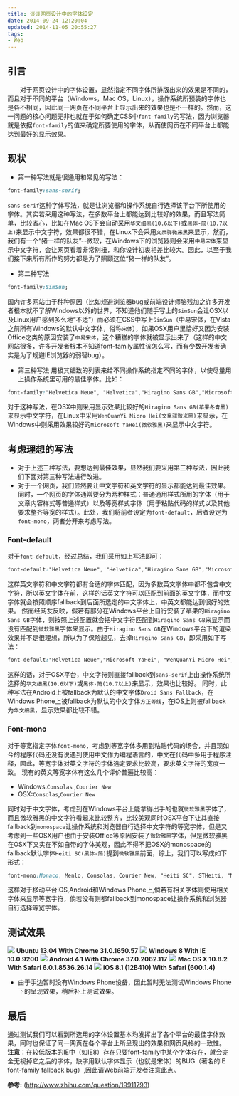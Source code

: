 ```yaml
---
title: 谈谈网页设计中的字体设定
date: 2014-09-24 12:20:04
updated: 2014-11-05 20:55:27
tags: 
- Web
---
```

## 引言
　　对于网页设计中的字体设置，显然指定不同字体所排版出来的效果是不同的，而且对于不同的平台（Windows，Mac OS，Linux），操作系统所预装的字体也是各不相同，因此同一网页在不同平台上显示出来的效果也是不一样的。然而，这一问题的核心问题无非也就在于如何确定CSS中`font-family`的写法，因为浏览器就是依据`font-family`的值来确定所要使用的字体，从而使网页在不同平台上都能达到最好的显示效果。
## 现状
* 第一种写法就是很通用和常见的写法：
```css
font-family:sans-serif;
```
`sans-serif`这种字体写法，就是让浏览器和操作系统自行选择该平台下所使用的字体。其实若采用这种写法，在多数平台上都能达到比较好的效果，而且写法简单，比较省心，比如在Mac OS下会自动采用`华文细黑(10.6以下)`或`黑体-简(10.7以上)`来显示中文字符，效果都很不错，在Linux下会采用`文泉驿微米黑`来显示，然而，我们有一个“猪一样的队友”--微软，在Windows下的浏览器则会采用`中易宋体`来显示中文字符，会让网页看着非常别扭，和你设计初衷相差比较大。因此，以至于我们接下来所有所作的努力都是为了照顾这位“猪一样的队友”。
* 第二种写法
```css
font-family:SimSun;
```
国内许多网站由于种种原因（比如规避浏览器bug或前端设计师脑残加之许多开发者根本就不了解Windows以外的世界，不知道他们随手写上的`SimSun`会让OSX以及Linux用户感到多么地“不适”）而必须在CSS中写上`SimSun`（中易宋体，在Vista之前所有Windows的默认中文字体，俗称`宋体`），如果OSX用户里恰好又因为安装Office之类的原因安装了`中易宋体`，这个糟糕的字体就被显示出来了（这样的中文网站很多，许多开发者根本不知道font-family属性该怎么写，而有少数开发者确实是为了规避IE浏览器的弱智bug）。
* 第三种写法
用极其细致的列表来给不同操作系统指定不同的字体，以使尽量用上操作系统里可用的最佳字体。比如：
```css
font-family:"Helvetica Neue", "Helvetica","Hiragino Sans GB","Microsoft YaHei", "WenQuanYi Micro Hei",Arial, sans-serif;
```
对于这种写法，在OSX中则采用显示效果比较好的`Hiragino Sans GB(苹果冬青黑)`来显示中文字符，在Linux中采用`WenQuanYi Micro Hei(文泉驿微米黑)`来显示，在Windows中则采用效果较好的`Microsoft YaHei(微软雅黑)`来显示中文字符。
## 考虑理想的写法
* 对于上述三种写法，要想达到最佳效果，显然我们要采用第三种写法，因此我们下面对第三种写法进行改进。
* 对于一个网页，我们显然要让中文字符和英文字符的显示都能达到最佳效果。同时，一个网页的字体通常要分为两种样式：普通通用样式所用的字体（用于文章内容样式等普通样式）以及等宽样式字体（用于粘贴代码的样式以及其他要求整齐等宽的样式）。此处，我们将前者设定为`font-default`，后者设定为`font-mono`，两者分开来考虑写法。

### Font-default
对于`font-default`，经过总结，我们采用如上写法即可：
```css
font-default:"Helvetica Neue", "Helvetica","Hiragino Sans GB","Microsoft YaHei", "WenQuanYi Micro Hei",Arial, sans-serif;
```
这样英文字符和中文字符都有合适的字体匹配，因为多数英文字体中都不包含中文字符，所以英文字体在前，这样的话英文字符可以匹配到前面的英文字体，而中文字体就会按照顺序fallback到后面所选定的中文字体上，中英文都能达到很好的效果。
然而经网友反映，假若有部分在Windows平台上自行安装了苹果的`Hiragino Sans GB`字体，则按照上述配置就会把中文字符匹配到`Hiragino Sans GB`来显示而没有匹配到`微软雅黑`字体来显示。由于`Hiragino Sans GB`在Windows平台下的渲染效果并不是很理想，所以为了保险起见，去掉`Hiragino Sans GB`，即采用如下写法：

```css
font-default:"Helvetica Neue","Microsoft YaHei", "WenQuanYi Micro Hei",Arial, sans-serif;
```

这样的话，对于OSX平台，中文字符则直接fallback到`sans-serif`上由操作系统所选择的`华文细黑(10.6以下)`或`黑体-简(10.7以上)`来显示，效果也比较好。
同时，此种写法在Android上被fallback为默认的中文字体`Droid Sans Fallback`，在Windows Phone上被fallback为默认的中文字体`方正等线`，在iOS上则被fallback为`华文细黑`，显示效果都比较不错。
### Font-mono
对于等宽指定字体`font-mono`，考虑到等宽字体多用到粘贴代码的场合，并且现如今的程序代码还没有说遇到使用中文作为编程语言的，中文在代码中多用于程序注释，因此，等宽字体对英文字符的字体选定要求比较高，要求英文字符的宽度一致。
现有的英文等宽字体有这么几个评价普遍比较高：
* Windows:`Consolas` ,`Courier New`
* OSX:`Consolas`,`Courier New`

同时对于中文字体，考虑到在Windows平台上能拿得出手的也就`微软雅黑`字体了，而且微软雅黑的中文字符看起来比较整齐，比较美观同时OSX平台下让其直接fallback到`monospace`让操作系统和浏览器自行选择中文字符的等宽字体，但是又考虑到一些OSX用户也由于安装Office等原因安装了`微软雅黑`字体，但是微软雅黑在OSX下又实在不如自带的字体美观，因此不得不把OSX的monospace的fallback默认字体`Heiti SC(黑体-简)`提到`微软雅黑`前面，综上，我们可以写成如下形式：
```css
font-mono:Monaco, Menlo, Consolas, Courier New, "Heiti SC", STHeiti, "Microsoft Yahei", monospace;
```
这样对于移动平台iOS,Android和Windows Phone上,倘若有相关字体则使用相关字体来显示等宽字符，倘若没有则都fallback到monospace让操作系统和浏览器自行选择等宽字体。
## 测试效果
![](谈谈网页设计中的字体设定/linux.png)
**Ubuntu 13.04 With Chrome 31.0.1650.57**
![](谈谈网页设计中的字体设定/windows.png)
**Windows 8 With IE 10.0.9200**
![](谈谈网页设计中的字体设定/android.jpg)
**Android 4.1 With Chrome 37.0.2062.117**
![](谈谈网页设计中的字体设定/macos.png)
**Mac OS X 10.8.2 With Safari 6.0.1.8536.26.14**
![](谈谈网页设计中的字体设定/ios.jpg)
**iOS 8.1 (12B410) With Safari (600.1.4)**

* 由于手边暂时没有Windows Phone设备，因此暂时无法测试Windows Phone下的呈现效果，稍后补上测试效果。

## 最后
通过测试我们可以看到所选用的字体设置基本均发挥出了各个平台的最佳字体效果，同时也保证了同一网页在各个平台上所呈现出的效果和网页风格的一致性。
**注意**：在较低版本的IE中（如IE8）存在只要font-family中某个字体存在，就会完全无视掉它之后的字体，缺字用默认字体显示（也就是宋体）的BUG（著名的IE font-family fallback bug）,因此请Web前端开发者注意此点。


**参考:**
(http://www.zhihu.com/question/19911793)
